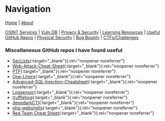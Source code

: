# Navigation
[Home](index.md) | [About](about.md)

[OSINT Services](osint-services.md) | [Vuln DB](vuln-db.md) | [Privacy & Security](privacy-security.md) | [Learning Resources](learning-resources.md) | [Useful GitHub Repos](useful-github-repos.md) | [Physical Security](physical-security.md) | [Bug Bounty](bug-bounty.md) | [CTFs/Challenges](ctfs-challenges.md)

### Miscellaneous GitHub repos I have found useful
* [SecLists](https://github.com/danielmiessler/SecLists){:target="_blank"}{:rel="noopener noreferrer"}
* [Web-Attack-Cheat-Sheet](https://github.com/riramar/Web-Attack-Cheat-Sheet){:target="_blank"}{:rel="noopener noreferrer"}
* [PTF](https://github.com/trustedsec/ptf){:target="_blank"}{:rel="noopener noreferrer"}
* [One-Liners](https://github.com/0xPugazh/One-Liners){:target="_blank"}{:rel="noopener noreferrer"}
* [Advanced-SQL-Injection-Cheatsheet](https://github.com/kleiton0x00/Advanced-SQL-Injection-Cheatsheet/blob/main/Error%20Based%20SQLi/README.md){:target="_blank"}{:rel="noopener noreferrer"}
* [Logsensor](https://github.com/Mr-Robert0/Logsensor){:target="_blank"}{:rel="noopener noreferrer"}
* [trufflehog](https://github.com/trufflesecurity/trufflehog){:target="_blank"}{:rel="noopener noreferrer"}
* [deepdarkCTI](https://github.com/fastfire/deepdarkCTI){:target="_blank"}{:rel="noopener noreferrer"}
* [php-webshells](https://github.com/JohnTroony/php-webshells){:target="_blank"}{:rel="noopener noreferrer"}
* [Red Team Cheat Sheet](https://github.com/kobs0N/Hacking-Cheatsheet){:target="_blank"}{:rel="noopener noreferrer"}
